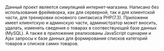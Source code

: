 Данный проект является симуляцией интернет-магазина. Написано без использования фреймворка, как для серверной, так и для клиентской части, для тренировки основного синтаксиса PHP(7.3). Приложени имеет клиентскую и админскую части, администратор может вносить, удалать, изменять сведения о товарах в соотвествующей базе данных (MySQL). А также в приложение реализованы JavaScript сценарии и Ajax запросы к базе данных для формирования списков категорий товаров и списков самих товаров. 

